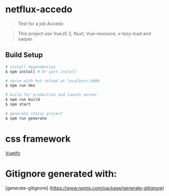 # netflux-accedo

> Test for a job Accedo

> This project use VueJS 2, Nuxt, Vue-resource, v-lazy-load and swiper.

## Build Setup

``` bash
# install dependencies
$ npm install # Or yarn install

# serve with hot reload at localhost:3000
$ npm run dev

# build for production and launch server
$ npm run build
$ npm start

# generate static project
$ npm run generate

```

# css framework 
[Vuetify](https://vuetifyjs.com)

# Gitignore generated with:
[generate-gitignore] (https://www.npmjs.com/package/generate-gitignore)

